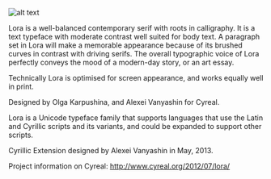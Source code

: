 ![alt text](https://github.com/cyrealtype/Lora-Cyrillic/lora-promo.png "Lora Font by Cyreal")

Lora is a well-balanced contemporary serif with roots in calligraphy. It is a text typeface with moderate contrast well suited for body text.
A paragraph set in Lora will make a memorable appearance because of its brushed curves in contrast with driving serifs. The overall typographic voice of Lora perfectly conveys the mood of a modern-day story, or an art essay.

Technically Lora is optimised for screen appearance, and works equally well in print.

Designed by Olga Karpushina, and Alexei Vanyashin for Cyreal.

Lora is a Unicode typeface family that supports 
languages that use the Latin and Cyrillic scripts and its variants, and 
could be expanded to support other scripts.

Cyrillic Extension designed by Alexei Vanyashin in May, 2013.

Project information on Cyreal:
http://www.cyreal.org/2012/07/lora/
